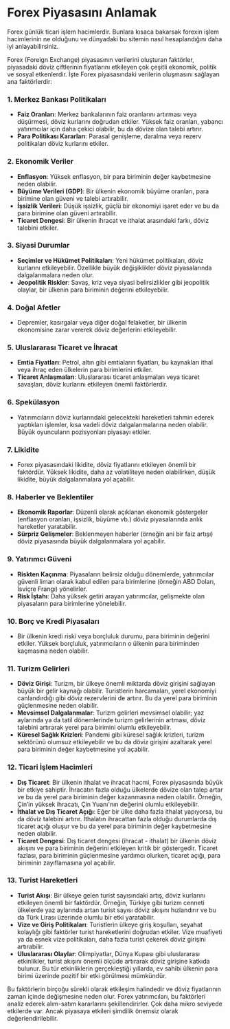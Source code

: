 # Forex Piyasasını Anlamak

Forex günlük ticari işlem hacimlerdir. Bunlara kısaca bakarsak forexin işlem hacimlerinin ne olduğunu ve dünyadaki bu sitemin nasıl hesaplandığını daha iyi anlayabilirsiniz.

Forex (Foreign Exchange) piyasasının verilerini oluşturan faktörler, piyasadaki döviz çiftlerinin fiyatlarını etkileyen çok çeşitli ekonomik, politik ve sosyal etkenlerdir. İşte Forex piyasasındaki verilerin oluşmasını sağlayan ana faktörlerdir:

### 1. **Merkez Bankası Politikaları**
   - **Faiz Oranları**: Merkez bankalarının faiz oranlarını artırması veya düşürmesi, döviz kurlarını doğrudan etkiler. Yüksek faiz oranları, yabancı yatırımcılar için daha çekici olabilir, bu da dövize olan talebi artırır.
   - **Para Politikası Kararları**: Parasal genişleme, daralma veya rezerv politikaları döviz kurlarını etkiler.

### 2. **Ekonomik Veriler**
   - **Enflasyon**: Yüksek enflasyon, bir para biriminin değer kaybetmesine neden olabilir.
   - **Büyüme Verileri (GDP)**: Bir ülkenin ekonomik büyüme oranları, para birimine olan güveni ve talebi artırabilir.
   - **İşsizlik Verileri**: Düşük işsizlik, güçlü bir ekonomiyi işaret eder ve bu da para birimine olan güveni artırabilir.
   - **Ticaret Dengesi**: Bir ülkenin ihracat ve ithalat arasındaki farkı, döviz talebini etkiler.

### 3. **Siyasi Durumlar**
   - **Seçimler ve Hükümet Politikaları**: Yeni hükümet politikaları, döviz kurlarını etkileyebilir. Özellikle büyük değişiklikler döviz piyasalarında dalgalanmalara neden olur.
   - **Jeopolitik Riskler**: Savaş, kriz veya siyasi belirsizlikler gibi jeopolitik olaylar, bir ülkenin para biriminin değerini etkileyebilir.

### 4. **Doğal Afetler**
   - Depremler, kasırgalar veya diğer doğal felaketler, bir ülkenin ekonomisine zarar vererek döviz değerlerini etkileyebilir.

### 5. **Uluslararası Ticaret ve İhracat**
   - **Emtia Fiyatları**: Petrol, altın gibi emtiaların fiyatları, bu kaynakları ithal veya ihraç eden ülkelerin para birimlerini etkiler.
   - **Ticaret Anlaşmaları**: Uluslararası ticaret anlaşmaları veya ticaret savaşları, döviz kurlarını etkileyen önemli faktörlerdir.

### 6. **Spekülasyon**
   - Yatırımcıların döviz kurlarındaki gelecekteki hareketleri tahmin ederek yaptıkları işlemler, kısa vadeli döviz dalgalanmalarına neden olabilir. Büyük oyuncuların pozisyonları piyasayı etkiler.

### 7. **Likidite**
   - Forex piyasasındaki likidite, döviz fiyatlarını etkileyen önemli bir faktördür. Yüksek likidite, daha az volatiliteye neden olabilirken, düşük likidite, büyük dalgalanmalara yol açabilir.

### 8. **Haberler ve Beklentiler**
   - **Ekonomik Raporlar**: Düzenli olarak açıklanan ekonomik göstergeler (enflasyon oranları, işsizlik, büyüme vb.) döviz piyasalarında anlık hareketler yaratabilir.
   - **Sürpriz Gelişmeler**: Beklenmeyen haberler (örneğin ani bir faiz artışı) döviz piyasasında büyük dalgalanmalara yol açabilir.

### 9. **Yatırımcı Güveni**
   - **Riskten Kaçınma**: Piyasaların belirsiz olduğu dönemlerde, yatırımcılar güvenli liman olarak kabul edilen para birimlerine (örneğin ABD Doları, İsviçre Frangı) yönelirler.
   - **Risk İştahı**: Daha yüksek getiri arayan yatırımcılar, gelişmekte olan piyasaların para birimlerine yönelebilir.

### 10. **Borç ve Kredi Piyasaları**
   - Bir ülkenin kredi riski veya borçluluk durumu, para biriminin değerini etkiler. Yüksek borçluluk, yatırımcıların o ülkenin para biriminden kaçmasına neden olabilir.

### 11. **Turizm Gelirleri**
   - **Döviz Girişi**: Turizm, bir ülkeye önemli miktarda döviz girişini sağlayan büyük bir gelir kaynağı olabilir. Turistlerin harcamaları, yerel ekonomiyi canlandırdığı gibi döviz rezervlerini de artırır. Bu da yerel para biriminin güçlenmesine neden olabilir.
   - **Mevsimsel Dalgalanmalar**: Turizm gelirleri mevsimsel olabilir; yaz aylarında ya da tatil dönemlerinde turizm gelirlerinin artması, döviz talebini artırarak yerel para birimini olumlu etkileyebilir.
   - **Küresel Sağlık Krizleri**: Pandemi gibi küresel sağlık krizleri, turizm sektörünü olumsuz etkileyebilir ve bu da döviz girişini azaltarak yerel para biriminin değer kaybetmesine yol açabilir.

### 12. **Ticari İşlem Hacimleri**
   - **Dış Ticaret**: Bir ülkenin ithalat ve ihracat hacmi, Forex piyasasında büyük bir etkiye sahiptir. İhracatın fazla olduğu ülkelerde dövize olan talep artar ve bu da yerel para biriminin değer kazanmasına neden olabilir. Örneğin, Çin’in yüksek ihracatı, Çin Yuanı'nın değerini olumlu etkileyebilir.
   - **İthalat ve Dış Ticaret Açığı**: Eğer bir ülke daha fazla ithalat yapıyorsa, bu da döviz talebini artırır. İthalatın ihracattan fazla olduğu durumlarda dış ticaret açığı oluşur ve bu da yerel para biriminin değer kaybetmesine neden olabilir.
   - **Ticaret Dengesi**: Dış ticaret dengesi (ihracat - ithalat) bir ülkenin döviz akışını ve para biriminin değerini etkileyen kritik bir göstergedir. Ticaret fazlası, para biriminin güçlenmesine yardımcı olurken, ticaret açığı, para biriminin zayıflamasına yol açabilir.

### 13. **Turist Hareketleri**
   - **Turist Akışı**: Bir ülkeye gelen turist sayısındaki artış, döviz kurlarını etkileyen önemli bir faktördür. Örneğin, Türkiye gibi turizm cenneti ülkelerde yaz aylarında artan turist sayısı döviz akışını hızlandırır ve bu da Türk Lirası üzerinde olumlu bir etki yaratabilir.
   - **Vize ve Giriş Politikaları**: Turistlerin ülkeye giriş koşulları, seyahat kolaylığı gibi faktörler turist hareketlerini doğrudan etkiler. Vize muafiyeti ya da esnek vize politikaları, daha fazla turist çekerek döviz girişini artırabilir.
   - **Uluslararası Olaylar**: Olimpiyatlar, Dünya Kupası gibi uluslararası etkinlikler, turist akışını önemli ölçüde artırarak döviz girişine katkıda bulunur. Bu tür etkinliklerin gerçekleştiği yıllarda, ev sahibi ülkenin para birimi üzerinde pozitif bir etki görülmesi mümkündür.

Bu faktörlerin birçoğu sürekli olarak etkileşim halindedir ve döviz fiyatlarının zaman içinde değişmesine neden olur. Forex yatırımcıları, bu faktörleri analiz ederek alım-satım kararlarını şekillendirirler. Çok daha mikro seviyede etkilerde var. Ancak piyasaya etkileri şimdilik önemsiz olarak değerlendirilebilir.
